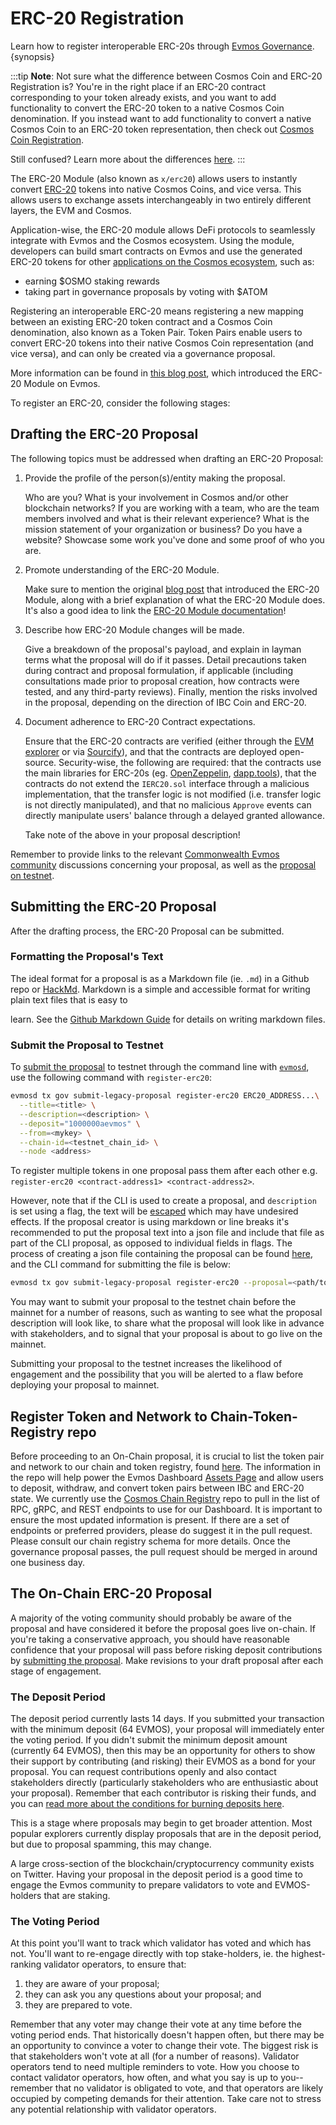 <!--
order: 3
-->

# ERC-20 Registration

Learn how to register interoperable ERC-20s through [Evmos Governance](../../users/governance/overview.md). {synopsis}

:::tip
**Note**: Not sure what the difference between Cosmos Coin and ERC-20 Registration is? You're in the right place if an ERC-20 contract corresponding to your token already exists, and you want to add functionality to convert the ERC-20 token to a native Cosmos Coin denomination.
If you instead want to add functionality to convert a native Cosmos Coin to an ERC-20 token representation, then check out [Cosmos Coin Registration](./cosmos_coin_registration.md).

Still confused? Learn more about the differences [here](../../../x/erc20/spec/01_concepts.md).
:::

The ERC-20 Module (also known as `x/erc20`) allows users to instantly convert [ERC-20](https://ethereum.org/en/developers/docs/standards/tokens/erc-20) tokens into native Cosmos Coins, and vice versa.
This allows users to exchange assets interchangeably in two entirely different layers, the EVM and Cosmos.

Application-wise, the ERC-20 module allows DeFi protocols to seamlessly integrate with Evmos and the Cosmos ecosystem.
Using the module, developers can build smart contracts on Evmos and use the generated ERC-20 tokens for other [applications on the Cosmos ecosystem](https://mapofzones.com), such as:

- earning $OSMO staking rewards
- taking part in governance proposals by voting with $ATOM

Registering an interoperable ERC-20 means registering a new mapping between an existing ERC-20 token contract and a Cosmos Coin denomination, also known as a Token Pair.
Token Pairs enable users to convert ERC-20 tokens into their native Cosmos Coin representation (and vice versa), and can only be created via a governance proposal.

More information can be found in [this blog post](https://medium.com/evmos/introducing-evmos-erc20-module-f40a61e05273), which introduced the ERC-20 Module on Evmos.

To register an ERC-20, consider the following stages:

## Drafting the ERC-20 Proposal

The following topics must be addressed when drafting an ERC-20 Proposal:

1. Provide the profile of the person(s)/entity making the proposal.

   Who are you? What is your involvement in Cosmos and/or other blockchain networks? If you are working with a team, who are the team members involved and what is their relevant experience? What is the mission statement of your organization or business? Do you have a website? Showcase some work you've done and some proof of who you are.

2. Promote understanding of the ERC-20 Module.

   Make sure to mention the original [blog post](https://medium.com/evmos/introducing-evmos-erc20-module-f40a61e05273) that introduced the ERC-20 Module, along with a brief explanation of what the ERC-20 Module does.
It's also a good idea to link the [ERC-20 Module documentation](https://docs.evmos.org/modules/erc20/)!

3. Describe how ERC-20 Module changes will be made.

   Give a breakdown of the proposal's payload, and explain in layman terms what the proposal will do if it passes.
Detail precautions taken during contract and proposal formulation, if applicable (including consultations made prior to proposal creation, how contracts were tested, and any third-party reviews).
Finally, mention the risks involved in the proposal, depending on the direction of IBC Coin and ERC-20.

4. Document adherence to ERC-20 Contract expectations.

   Ensure that the ERC-20 contracts are verified (either through the [EVM explorer](https://evm.evmos.org) or via [Sourcify](https://sourcify.dev)), and that the contracts are deployed open-source.
   Security-wise, the following are required: that the contracts use the main libraries for ERC-20s (eg.
[OpenZeppelin](https://docs.openzeppelin.com/contracts/4.x/erc20), [dapp.tools](https://dapp.tools/)), that the contracts do not extend the `IERC20.sol` interface through a malicious implementation, that the transfer logic is not modified (i.e.
transfer logic is not directly manipulated), and that no malicious `Approve` events can directly manipulate users' balance through a delayed granted allowance.

   Take note of the above in your proposal description!

Remember to provide links to the relevant [Commonwealth Evmos community](https://commonwealth.im/evmos) discussions concerning your proposal, as well as the [proposal on testnet](#submit-the-proposal-to-testnet).

## Submitting the ERC-20 Proposal

After the drafting process, the ERC-20 Proposal can be submitted.

### Formatting the Proposal's Text

The ideal format for a proposal is as a Markdown file (ie.
`.md`) in a Github repo or [HackMd](https://hackmd.io/).
Markdown
is a simple and accessible format for writing plain text files that is easy to

<!-- markdown-link-check-disable-next-line -->

learn.
See the [Github Markdown Guide](https://docs.github.com/en/get-started/writing-on-github/getting-started-with-writing-and-formatting-on-github/basic-writing-and-formatting-syntax) for details on
writing markdown files.

### Submit the Proposal to Testnet

To [submit the proposal](../../users/governance/submitting.md) to testnet through the command line with [`evmosd`](../../validators/quickstart/binary.md), use the following command with `register-erc20`:

```bash
evmosd tx gov submit-legacy-proposal register-erc20 ERC20_ADDRESS...\
  --title=<title> \
  --description=<description> \
  --deposit="1000000aevmos" \
  --from=<mykey> \
  --chain-id=<testnet_chain_id> \
  --node <address>
```

To register multiple tokens in one proposal pass them after each other e.g.
`register-erc20 <contract-address1> <contract-address2>`.

However, note that if the CLI is used to create a proposal, and `description` is set using a flag, the text will be [escaped](https://en.wikipedia.org/wiki/Escape_sequences_in_C) which may have undesired effects.
If the proposal creator is using markdown or line breaks it's recommended to put the proposal text into a json file and include that file as part of the CLI proposal, as opposed to individual fields in flags.
The process of creating a json file containing the proposal can be found [here](../../users/governance/submitting.md#formatting-the-json-file-for-the-governance-proposal), and the CLI command for submitting the file is below:

```bash
evmosd tx gov submit-legacy-proposal register-erc20 --proposal=<path/to/proposal.json>
```

You may want to submit your proposal to the testnet chain before the mainnet for a number of reasons, such as wanting to see what the proposal description will look like, to share what the proposal will look like in advance with stakeholders, and to signal that your proposal is about to go live on the mainnet.

Submitting your proposal to the testnet increases the likelihood of engagement and the possibility that you will be alerted to a flaw before deploying your proposal to mainnet.

## Register Token and Network to Chain-Token-Registry repo

Before proceeding to an On-Chain proposal, it is crucial to list the token pair and network to our chain and token registry, found [here](https://github.com/evmos/chain-token-registry).
The information in the repo will help power the Evmos Dashboard [Assets Page](https://app.evmos.org/assets) and allow users to deposit, withdraw, and convert token pairs between IBC and ERC-20 state.
We currently use the [Cosmos Chain Registry](https://github.com/cosmos/chain-registry) repo to pull in the list of RPC, gRPC, and REST endpoints to use for our Dashboard.
It is important to ensure the most updated information is present.
If there are a set of endpoints or preferred providers, please do suggest it in the pull request.
Please consult our chain registry schema for more details.
Once the governance proposal passes, the pull request should be merged in around one business day.

## The On-Chain ERC-20 Proposal

A majority of the voting community should probably be aware of the proposal and have considered it before the proposal goes live on-chain.
If you're taking a conservative approach, you should have reasonable confidence that your proposal will pass before risking deposit contributions by [submitting the proposal](../../users/governance/submitting.md).
Make revisions to your draft proposal after each stage of engagement.

### The Deposit Period

The deposit period currently lasts 14 days.
If you submitted your transaction with the minimum deposit (64 EVMOS), your proposal will immediately enter the voting period.
If you didn't submit the minimum deposit amount (currently 64 EVMOS), then this may be an opportunity for others to show their support by contributing (and risking) their EVMOS as a bond for your proposal.
You can request contributions openly and also contact stakeholders directly (particularly stakeholders who are enthusiastic about your proposal).
Remember that each contributor is risking their funds, and you can [read more about the conditions for burning deposits here](../../users/governance/process.md#burned-deposits).

This is a stage where proposals may begin to get broader attention.
Most popular explorers currently display proposals that are in the deposit period, but due to proposal spamming, this may change.

A large cross-section of the blockchain/cryptocurrency community exists on Twitter.
Having your proposal in the deposit period is a good time to engage the Evmos community to prepare validators to vote and EVMOS-holders that are staking.

### The Voting Period

At this point you'll want to track which validator has voted and which has not.
You'll want to re-engage directly with top stake-holders, ie.
the highest-ranking validator operators, to ensure that:

1. they are aware of your proposal;
2. they can ask you any questions about your proposal; and
3. they are prepared to vote.

Remember that any voter may change their vote at any time before the voting period ends.
That historically doesn't happen often, but there may be an opportunity to convince a voter to change their vote.
The biggest risk is that stakeholders won't vote at all (for a number of reasons).
Validator operators tend to need multiple reminders to vote.
How you choose to contact validator operators, how often, and what you say is up to you--remember that no validator is obligated to vote, and that operators are likely occupied by competing demands for their attention.
Take care not to stress any potential relationship with validator operators.
